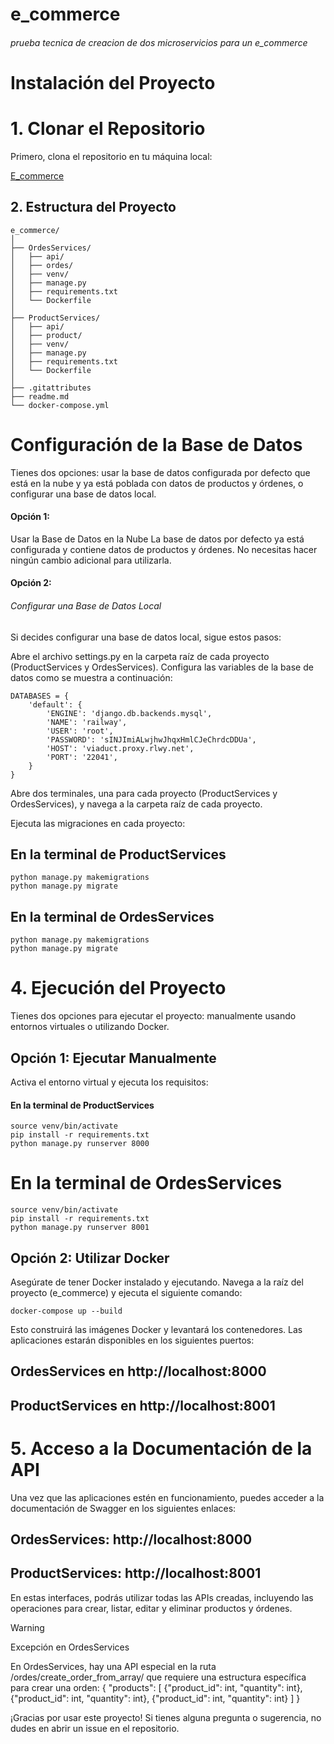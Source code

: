 # e_commerce
###### prueba tecnica de creacion de dos microservicios para un e_commerce


# Instalación del Proyecto

# 1. Clonar el Repositorio

Primero, clona el repositorio en tu máquina local:

[E_commerce](https://github.com/sneidermendoza/e_commerce.git)

## 2. Estructura del Proyecto
~~~
e_commerce/
│
├── OrdesServices/
│   ├── api/
│   ├── ordes/
│   ├── venv/
│   ├── manage.py
│   ├── requirements.txt
│   └── Dockerfile
│
├── ProductServices/
│   ├── api/
│   ├── product/
│   ├── venv/
│   ├── manage.py
│   ├── requirements.txt
│   └── Dockerfile
│
├── .gitattributes
├── readme.md
└── docker-compose.yml
~~~

# Configuración de la Base de Datos

Tienes dos opciones: usar la base de datos configurada por defecto que está en la nube y ya está poblada con datos de productos y órdenes, o configurar una base de datos local.

#### Opción 1: 
Usar la Base de Datos en la Nube
La base de datos por defecto ya está configurada y contiene datos de productos y órdenes. No necesitas hacer ningún cambio adicional para utilizarla.

#### Opción 2: 
###### Configurar una Base de Datos Local
Si decides configurar una base de datos local, sigue estos pasos:

Abre el archivo settings.py en la carpeta raíz de cada proyecto (ProductServices y OrdesServices).
Configura las variables de la base de datos como se muestra a continuación:
~~~
DATABASES = {
    'default': {
        'ENGINE': 'django.db.backends.mysql',
        'NAME': 'railway',
        'USER': 'root',
        'PASSWORD': 'sINJImiALwjhwJhqxHmlCJeChrdcDDUa',
        'HOST': 'viaduct.proxy.rlwy.net',
        'PORT': '22041',
    }
}
~~~

Abre dos terminales, una para cada proyecto (ProductServices y OrdesServices), y navega a la carpeta raíz de cada proyecto.

Ejecuta las migraciones en cada proyecto:
## En la terminal de ProductServices
~~~
python manage.py makemigrations
python manage.py migrate
~~~
## En la terminal de OrdesServices
~~~
python manage.py makemigrations
python manage.py migrate
~~~

# 4. Ejecución del Proyecto
Tienes dos opciones para ejecutar el proyecto: manualmente usando entornos virtuales o utilizando Docker.

## Opción 1: Ejecutar Manualmente
Activa el entorno virtual y ejecuta los requisitos:
#### En la terminal de ProductServices
~~~
source venv/bin/activate
pip install -r requirements.txt
python manage.py runserver 8000
~~~
# En la terminal de OrdesServices
~~~
source venv/bin/activate
pip install -r requirements.txt
python manage.py runserver 8001
~~~

## Opción 2: Utilizar Docker
Asegúrate de tener Docker instalado y ejecutando.
Navega a la raíz del proyecto (e_commerce) y ejecuta el siguiente comando:
~~~
docker-compose up --build
~~~

Esto construirá las imágenes Docker y levantará los contenedores. Las aplicaciones estarán disponibles en los siguientes puertos:

OrdesServices en http://localhost:8000
--------------------------------------------
ProductServices en http://localhost:8001
-----------------------------------------
# 5. Acceso a la Documentación de la API
Una vez que las aplicaciones estén en funcionamiento, puedes acceder a la documentación de Swagger en los siguientes enlaces:

OrdesServices: http://localhost:8000
--------------------------------------------
ProductServices: http://localhost:8001
--------------------------------------------
En estas interfaces, podrás utilizar todas las APIs creadas, incluyendo las operaciones para crear, listar, editar y eliminar productos y órdenes.

> [!WARNING]
> Excepción en OrdesServices

En OrdesServices, hay una API especial en la ruta /ordes/create_order_from_array/ que requiere una estructura específica para crear una orden:
{
  "products": [
    {"product_id": int, "quantity": int},
    {"product_id": int, "quantity": int},
    {"product_id": int, "quantity": int}
  ]
}


¡Gracias por usar este proyecto! Si tienes alguna pregunta o sugerencia, no dudes en abrir un issue en el repositorio.